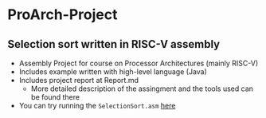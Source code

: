 # ProArch-Project
## Selection sort written in RISC-V assembly
- Assembly Project for course on Processor Architectures (mainly RISC-V)
- Includes example written with high-level language (Java)
- Includes project report at Report.md
  - More detailed description of the assingment and the tools used can be found there
- You can try running the `SelectionSort.asm` [here](https://www.cs.cornell.edu/courses/cs3410/2019sp/riscv/interpreter/)
